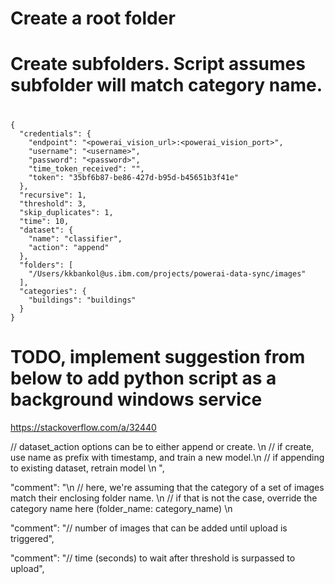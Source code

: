 
# Create a root folder

# Create subfolders. Script assumes subfolder will match category name.

#


```
{
  "credentials": {
    "endpoint": "<powerai_vision_url>:<powerai_vision_port>",
    "username": "<username>",
    "password": "<password>",
    "time_token_received": "",
    "token": "35bf6b87-be86-427d-b95d-b45651b3f41e"
  },
  "recursive": 1,
  "threshold": 3,
  "skip_duplicates": 1,
  "time": 10,
  "dataset": {
    "name": "classifier",
    "action": "append"
  },
  "folders": [
    "/Users/kkbankol@us.ibm.com/projects/powerai-data-sync/images"
  ],
  "categories": {
    "buildings": "buildings"
  }
}
```

# TODO, implement suggestion from below to add python script as a background windows service
https://stackoverflow.com/a/32440



// dataset_action options can be to either append or create. \n
// if create, use name as prefix with timestamp, and train a new model.\n
// if appending to existing dataset, retrain model \n
",



"comment": "\n
// here, we're assuming that the category of a set of images match their enclosing folder name. \n
// if that is not the case, override the category name here (folder_name: category_name) \n




"comment": "// number of images that can be added until upload is triggered",


"comment": "// time (seconds) to wait after threshold is surpassed to upload",
